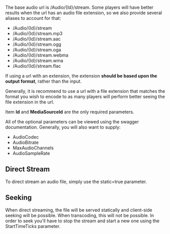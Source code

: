 The base audio url is /Audio/{Id}/stream. Some players will have better results when the url has an audio file extension, so we also provide several aliases to account for that:

* /Audio/{Id}/stream
* /Audio/{Id}/stream.mp3
* /Audio/{Id}/stream.aac
* /Audio/{Id}/stream.ogg
* /Audio/{Id}/stream.oga
* /Audio/{Id}/stream.webma
* /Audio/{Id}/stream.wma
* /Audio/{Id}/stream.flac

If using a url with an extension, the extension **should be based upon the output format**, rather than the input.

Generally, it is recommend to use a url with a file extension that matches the format you wish to encode to as many players will perform better seeing the file extension in the url.

Item **Id** and **MediaSourceId** are the only required parameters.

All of the optional parameters can be viewed using the swagger documentation. Generally, you will also want to supply:

* AudioCodec
* AudioBitrate
* MaxAudioChannels
* AudioSampleRate

## Direct Stream
To direct stream an audio file, simply use the static=true parameter.

## Seeking
When direct streaming, the file will be served statically and client-side seeking will be possible. When transcoding, this will not be possible. In order to seek you'll have to stop the stream and start a new one using the StartTimeTicks parameter. 